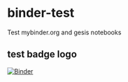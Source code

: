 # binder-test
Test mybinder.org and gesis notebooks

## test badge logo

[![Binder](https://mybinder.org/badge_logo.svg)](https://mybinder.org/v2/gh/yfiua/binder-test/HEAD)
